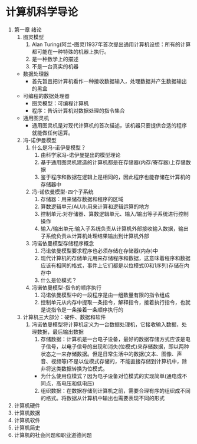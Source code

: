 # 计算机科学导论
1. 第一章 绪论
   1. 图灵模型
      1. Alan Turing(阿兰-图灵)1937年首次提出通用计算机设想：所有的计算都可能在一种特殊的机器上执行。
      2. 是一种数学上的描述
      3. 不是一台真实的机器
   - 数据处理器
     - 首先暂且把计算机看作一种接收数据输入，处理数据并产生数据输出的黑盒
   - 可编程的数据处理器
     - 图灵模型：可编程计算机
     - 程序：告诉计算机对数据处理的指令集合
   - 通用图灵机
     - 通用图灵机是对现代计算机的首次描述，该机器只要提供合适的程序就能做任何运算。
   2. 冯-诺伊曼模型
      1. 什么是冯-诺伊曼模型？
         1. 由科学家冯-诺伊曼提出的模型理论
         2. 基于通用图灵机建造的计算机都是在存储器(内存/寄存器)上存储数据
         3. 鉴于程序和数据在逻辑上是相同的，因此程序也能存储在计算机的存储器中
      2. 冯-诺依曼模型-四个子系统
         1. 存储器：用来储存数据和程序的区域
         2. 算数逻辑单元(ALU):用来计算和逻辑运算的地方
         3. 控制单元:对存储器、算数逻辑单元、输入/输出等子系统进行控制操作
         4. 输入/输出单元:输入子系统负责从计算机外部接收输入数据，输出子系统负责从计算机处理结果输出到计算机外部
      3. 冯诺依曼模型存储程序概念
         1. 冯诺依曼模型要求程序也必须存储在存储器(内存)中
         2. 现代计算机的存储单元用来存储程序和数据，这意味着程序和数据应该有相同的格式，事件上它们都是以位模式(0和1序列)存储在内存中
         3. 什么是位模式？
      4. 冯诺依曼模型-指令的顺序执行
         1. 冯诺依曼模型中的一段程序是由一组数量有限的指令组成
         2. 控制单元从内存中提取一条指令，解释指令，接着执行指令，也就是说指令是一条接着一条顺序执行的
   2. 计算机三大部分：硬件、数据和软件
      1. 冯诺依曼模型将计算机定义为一台数据处理机，它接收输入数据，处理数据，最后输出数据
         1. 存储数据：计算机是一台电子设备，最好的数据存储方式应该是电子信号，以电子信号的出现和消失(位模式)来存储数据，即以两种状态之一来存储数据。但是日常生活中的数据(文本、图像、声音、视频等)不是以位模式存储的，不能直接存储到计算机中，除非将这类数据转换为位模式。
         - 为什么使用位模式？因为电子设备对位模式的实现简单(通电或不同点，高电压和低电压)
         2. 组织数据：在数据存储到计算机之前，需要合理有序的组织成不同的格式。将数据从计算机中输出也需要表现不同的形式
2. 计算机硬件
3. 计算机数据
4. 计算机软件
5. 计算机简史
6. 计算机的社会问题和职业道德问题

